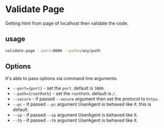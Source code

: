 # Validate Page

Getting html from page of localhost then validate the code.  

## usage

```bash
validate-page --port=8000 --path=/any/path
```

## Options

It's able to pass options via command line arguments.

- `--port={port}` - set the `port`. default is `3000`.
- `--path={rootPath}` - set the `rootPath`. default is `/`.
- `--secure` - if passed `--secure` argument then set the protocol to `https`. 
- `--pc` - if passed `--pc` argument UserAgent is behaved like it. this is default.
- `--sp` - if passed `--sp` argument UserAgent is behaved like it.
- `--tb` - if passed `--tb` argument UserAgent is behaved like it.
